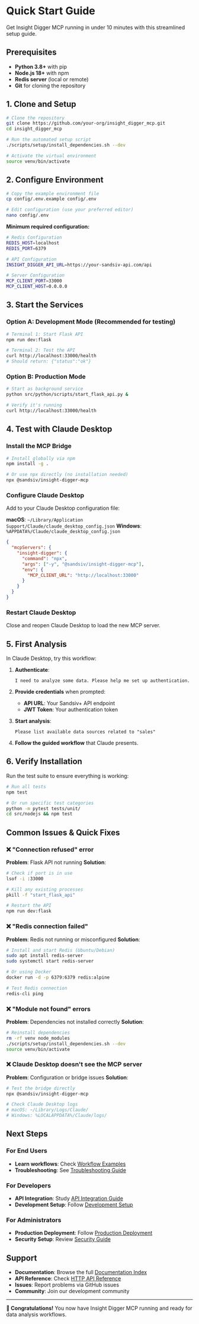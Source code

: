 # Quick Start Guide

Get Insight Digger MCP running in under 10 minutes with this streamlined setup guide.

## Prerequisites

- **Python 3.8+** with pip
- **Node.js 18+** with npm
- **Redis server** (local or remote)
- **Git** for cloning the repository

## 1. Clone and Setup

```bash
# Clone the repository
git clone https://github.com/your-org/insight_digger_mcp.git
cd insight_digger_mcp

# Run the automated setup script
./scripts/setup/install_dependencies.sh --dev

# Activate the virtual environment
source venv/bin/activate
```

## 2. Configure Environment

```bash
# Copy the example environment file
cp config/.env.example config/.env

# Edit configuration (use your preferred editor)
nano config/.env
```

**Minimum required configuration:**
```bash
# Redis Configuration
REDIS_HOST=localhost
REDIS_PORT=6379

# API Configuration
INSIGHT_DIGGER_API_URL=https://your-sandsiv-api.com/api

# Server Configuration
MCP_CLIENT_PORT=33000
MCP_CLIENT_HOST=0.0.0.0
```

## 3. Start the Services

### Option A: Development Mode (Recommended for testing)
```bash
# Terminal 1: Start Flask API
npm run dev:flask

# Terminal 2: Test the API
curl http://localhost:33000/health
# Should return: {"status":"ok"}
```

### Option B: Production Mode
```bash
# Start as background service
python src/python/scripts/start_flask_api.py &

# Verify it's running
curl http://localhost:33000/health
```

## 4. Test with Claude Desktop

### Install the MCP Bridge
```bash
# Install globally via npm
npm install -g .

# Or use npx directly (no installation needed)
npx @sandsiv/insight-digger-mcp
```

### Configure Claude Desktop
Add to your Claude Desktop configuration file:

**macOS**: `~/Library/Application Support/Claude/claude_desktop_config.json`
**Windows**: `%APPDATA%/Claude/claude_desktop_config.json`

```json
{
  "mcpServers": {
    "insight-digger": {
      "command": "npx",
      "args": ["-y", "@sandsiv/insight-digger-mcp"],
      "env": {
        "MCP_CLIENT_URL": "http://localhost:33000"
      }
    }
  }
}
```

### Restart Claude Desktop
Close and reopen Claude Desktop to load the new MCP server.

## 5. First Analysis

In Claude Desktop, try this workflow:

1. **Authenticate**: 
   ```
   I need to analyze some data. Please help me set up authentication.
   ```

2. **Provide credentials** when prompted:
   - **API URL**: Your Sandsiv+ API endpoint
   - **JWT Token**: Your authentication token

3. **Start analysis**:
   ```
   Please list available data sources related to "sales"
   ```

4. **Follow the guided workflow** that Claude presents.

## 6. Verify Installation

Run the test suite to ensure everything is working:

```bash
# Run all tests
npm test

# Or run specific test categories
python -m pytest tests/unit/
cd src/nodejs && npm test
```

## Common Issues & Quick Fixes

### ❌ "Connection refused" error
**Problem**: Flask API not running
**Solution**: 
```bash
# Check if port is in use
lsof -i :33000

# Kill any existing processes
pkill -f "start_flask_api"

# Restart the API
npm run dev:flask
```

### ❌ "Redis connection failed"
**Problem**: Redis not running or misconfigured
**Solution**:
```bash
# Install and start Redis (Ubuntu/Debian)
sudo apt install redis-server
sudo systemctl start redis-server

# Or using Docker
docker run -d -p 6379:6379 redis:alpine

# Test Redis connection
redis-cli ping
```

### ❌ "Module not found" errors
**Problem**: Dependencies not installed correctly
**Solution**:
```bash
# Reinstall dependencies
rm -rf venv node_modules
./scripts/setup/install_dependencies.sh --dev
source venv/bin/activate
```

### ❌ Claude Desktop doesn't see the MCP server
**Problem**: Configuration or bridge issues
**Solution**:
```bash
# Test the bridge directly
npx @sandsiv/insight-digger-mcp

# Check Claude Desktop logs
# macOS: ~/Library/Logs/Claude/
# Windows: %LOCALAPPDATA%/Claude/logs/
```

## Next Steps

### For End Users
- **Learn workflows**: Check [Workflow Examples](../integration/workflow-examples.md)
- **Troubleshooting**: See [Troubleshooting Guide](../deployment/troubleshooting.md)

### For Developers
- **API Integration**: Study [API Integration Guide](../integration/api-integration.md)
- **Development Setup**: Follow [Development Setup](../development/development-setup.md)

### For Administrators
- **Production Deployment**: Follow [Production Deployment](../deployment/production-deployment.md)
- **Security Setup**: Review [Security Guide](../deployment/security.md)

## Support

- **Documentation**: Browse the full [Documentation Index](../index.md)
- **API Reference**: Check [HTTP API Reference](../api/http-api.md)
- **Issues**: Report problems via GitHub issues
- **Community**: Join our development community

---

**🎉 Congratulations!** You now have Insight Digger MCP running and ready for data analysis workflows. 